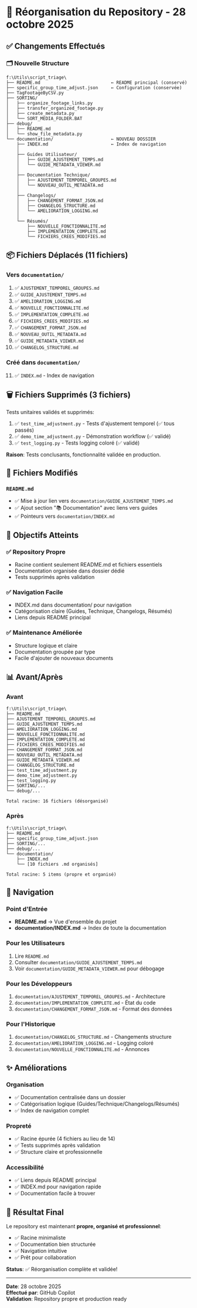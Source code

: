# 📁 Réorganisation du Repository - 28 octobre 2025

## ✅ Changements Effectués

### 🗂️ Nouvelle Structure

```
f:\Utils\script_triage\
├── README.md                           ← README principal (conservé)
├── specific_group_time_adjust.json     ← Configuration (conservée)
├── TagFootageByCSV.py
├── SORTING/
│   ├── organize_footage_links.py
│   ├── transfer_organized_footage.py
│   ├── create_metadata.py
│   └── SORT_MEDIA_FOLDER.BAT
├── debug/
│   ├── README.md
│   └── show_file_metadata.py
└── documentation/                      ← NOUVEAU DOSSIER
    ├── INDEX.md                        ← Index de navigation
    │
    ├── Guides Utilisateur/
    │   ├── GUIDE_AJUSTEMENT_TEMPS.md
    │   └── GUIDE_METADATA_VIEWER.md
    │
    ├── Documentation Technique/
    │   ├── AJUSTEMENT_TEMPOREL_GROUPES.md
    │   └── NOUVEAU_OUTIL_METADATA.md
    │
    ├── Changelogs/
    │   ├── CHANGEMENT_FORMAT_JSON.md
    │   ├── CHANGELOG_STRUCTURE.md
    │   └── AMELIORATION_LOGGING.md
    │
    └── Résumés/
        ├── NOUVELLE_FONCTIONNALITE.md
        ├── IMPLEMENTATION_COMPLETE.md
        └── FICHIERS_CREES_MODIFIES.md
```

## 📦 Fichiers Déplacés (11 fichiers)

### Vers `documentation/`

1. ✅ `AJUSTEMENT_TEMPOREL_GROUPES.md`
2. ✅ `GUIDE_AJUSTEMENT_TEMPS.md`
3. ✅ `AMELIORATION_LOGGING.md`
4. ✅ `NOUVELLE_FONCTIONNALITE.md`
5. ✅ `IMPLEMENTATION_COMPLETE.md`
6. ✅ `FICHIERS_CREES_MODIFIES.md`
7. ✅ `CHANGEMENT_FORMAT_JSON.md`
8. ✅ `NOUVEAU_OUTIL_METADATA.md`
9. ✅ `GUIDE_METADATA_VIEWER.md`
10. ✅ `CHANGELOG_STRUCTURE.md`

### Créé dans `documentation/`

11. ✅ `INDEX.md` - Index de navigation

## 🗑️ Fichiers Supprimés (3 fichiers)

Tests unitaires validés et supprimés:

1. ✅ `test_time_adjustment.py` - Tests d'ajustement temporel (✅ tous passés)
2. ✅ `demo_time_adjustment.py` - Démonstration workflow (✅ validé)
3. ✅ `test_logging.py` - Tests logging coloré (✅ validé)

**Raison**: Tests conclusants, fonctionnalité validée en production.

## 📝 Fichiers Modifiés

### `README.md`
- ✅ Mise à jour lien vers `documentation/GUIDE_AJUSTEMENT_TEMPS.md`
- ✅ Ajout section "📚 Documentation" avec liens vers guides
- ✅ Pointeurs vers `documentation/INDEX.md`

## 🎯 Objectifs Atteints

### ✅ Repository Propre
- Racine contient seulement README.md et fichiers essentiels
- Documentation organisée dans dossier dédié
- Tests supprimés après validation

### ✅ Navigation Facile
- INDEX.md dans documentation/ pour navigation
- Catégorisation claire (Guides, Technique, Changelogs, Résumés)
- Liens depuis README principal

### ✅ Maintenance Améliorée
- Structure logique et claire
- Documentation groupée par type
- Facile d'ajouter de nouveaux documents

## 📊 Avant/Après

### Avant
```
f:\Utils\script_triage\
├── README.md
├── AJUSTEMENT_TEMPOREL_GROUPES.md
├── GUIDE_AJUSTEMENT_TEMPS.md
├── AMELIORATION_LOGGING.md
├── NOUVELLE_FONCTIONNALITE.md
├── IMPLEMENTATION_COMPLETE.md
├── FICHIERS_CREES_MODIFIES.md
├── CHANGEMENT_FORMAT_JSON.md
├── NOUVEAU_OUTIL_METADATA.md
├── GUIDE_METADATA_VIEWER.md
├── CHANGELOG_STRUCTURE.md
├── test_time_adjustment.py
├── demo_time_adjustment.py
├── test_logging.py
├── SORTING/...
└── debug/...

Total racine: 16 fichiers (désorganisé)
```

### Après
```
f:\Utils\script_triage\
├── README.md
├── specific_group_time_adjust.json
├── SORTING/...
├── debug/...
└── documentation/
    ├── INDEX.md
    └── [10 fichiers .md organisés]

Total racine: 5 items (propre et organisé)
```

## 🔗 Navigation

### Point d'Entrée
- **README.md** → Vue d'ensemble du projet
- **documentation/INDEX.md** → Index de toute la documentation

### Pour les Utilisateurs
1. Lire `README.md`
2. Consulter `documentation/GUIDE_AJUSTEMENT_TEMPS.md`
3. Voir `documentation/GUIDE_METADATA_VIEWER.md` pour débogage

### Pour les Développeurs
1. `documentation/AJUSTEMENT_TEMPOREL_GROUPES.md` - Architecture
2. `documentation/IMPLEMENTATION_COMPLETE.md` - État du code
3. `documentation/CHANGEMENT_FORMAT_JSON.md` - Format des données

### Pour l'Historique
1. `documentation/CHANGELOG_STRUCTURE.md` - Changements structure
2. `documentation/AMELIORATION_LOGGING.md` - Logging coloré
3. `documentation/NOUVELLE_FONCTIONNALITE.md` - Annonces

## ✨ Améliorations

### Organisation
- ✅ Documentation centralisée dans un dossier
- ✅ Catégorisation logique (Guides/Technique/Changelogs/Résumés)
- ✅ Index de navigation complet

### Propreté
- ✅ Racine épurée (4 fichiers au lieu de 14)
- ✅ Tests supprimés après validation
- ✅ Structure claire et professionnelle

### Accessibilité
- ✅ Liens depuis README principal
- ✅ INDEX.md pour navigation rapide
- ✅ Documentation facile à trouver

## 🎉 Résultat Final

Le repository est maintenant **propre, organisé et professionnel**:
- ✅ Racine minimaliste
- ✅ Documentation bien structurée
- ✅ Navigation intuitive
- ✅ Prêt pour collaboration

**Status**: ✅ Réorganisation complète et validée!

---

**Date**: 28 octobre 2025  
**Effectué par**: GitHub Copilot  
**Validation**: Repository propre et production ready
